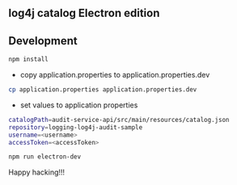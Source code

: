 log4j catalog Electron edition
------------------------------

## Development

```bash
npm install
```

* copy application.properties to application.properties.dev

```bash
cp application.properties application.properties.dev
```

* set values to application properties

```bash
catalogPath=audit-service-api/src/main/resources/catalog.json
repository=logging-log4j-audit-sample
username=<username>
accessToken=<accessToken>
```

```bash
npm run electron-dev
```

Happy hacking!!!
